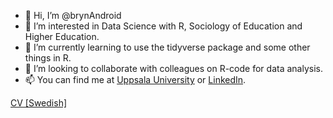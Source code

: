 - 👋 Hi, I’m @brynAndroid
- 👀 I’m interested in Data Science with R, Sociology of Education and Higher Education.
- 🌱 I’m currently learning to use the tidyverse package and some other things in R.
- 💞️ I’m looking to collaborate with colleagues on R-code for data analysis.
- 📫 You can find me at [Uppsala University](https://katalog.uu.se/empinfo/?id=N12-2070) or [LinkedIn](https://se.linkedin.com/in/andr%C3%A9-bryntesson-b044bb137).

<!---
brynAndroid/brynAndroid is a ✨ special ✨ repository because its `README.md` (this file) appears on your GitHub profile.
You can click the Preview link to take a look at your changes.
--->
[CV [Swedish]](https://github.com/brynAndroid/brynAndroid/files/8140519/CV.pdf)
